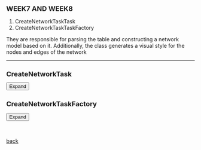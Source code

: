 ##  WEEK7 AND WEEK8



1. CreateNetworkTaskTask
2. CreateNetworkTaskTaskFactory
   
 They are responsible for parsing the table and constructing a network model based on it.
 Additionally, the class generates a visual style for the nodes and edges of the network

 * * *

<html>
<head>
  <style>
	  h1 {
      font-size: 18px;  /* Adjust the font size for h1 as needed */
    }
    h2 {
      font-size: 18px;  /* Adjust the font size for h2 as needed */
    }
   .panel {
     display: none;
     background-color: #f1f1f1;
     padding: 10px;
     margin-top: 10px;
     font-size: 10px;
     width: 800px;
     overflow-x: auto; /* Adds a horizontal scrollbar if text overflows */
     overflow-y: auto; /* Adds a vertical scrollbar if text overflows */
     max-height: 400px; /* Optional: Set a max height */
    }
  </style>
</head>
<body>
  <h1>CreateNetworkTask</h1>
  <button onclick="CreateNetworkTask()">Expand</button>
  <div class="panel" id="CreateNetworkTask">
    <pre>
		
		**
		 * This class represents a task for creating a network in Cytoscape based on a
		 * JSON response from a server.
		 * 
		 * The JSON response contain information about the nodes and edges of the
		 * network. For each node and edge, the task creates a corresponding node or
		 * edge in the Cytoscape network. The task also sets various attributes for the
		 * nodes and edges based on the JSON data.
		 * 
		 * The task uses the CyNetworkFactory service to create a new network, and the
		 * CyNetworkManager service to add the network to Cytoscape through the
		 * MGGmanager class
		 * 
		 */
		
		public class CreateNetworkTask extends AbstractTask {
		
			final MGGManager mggManager;
		
			// Cytoscape services used by the task
			final CyNetworkFactory networkFactory;
			final CyNetworkManager networkManager;
			final CyNetworkViewFactory networkViewFactory;
			final CyNetworkViewManager networkViewManager;
			final VisualStyleFactory visualStyleFactory;
			final VisualMappingFunctionFactory discreteMappingFactory;
			final VisualMappingFunctionFactory vmfFactoryP;
			final VisualMappingManager vmmServiceRef;
		
			final CyLayoutAlgorithmManager layoutAlgorithmManager;
		
			final PaletteProviderManager paletteManager;
		
			// final PaletteProvider paletteProvider;
		
			public CreateNetworkTask(MGGManager mggManager) {
		
				this.mggManager = mggManager;
		
				this.networkFactory = mggManager.getService(CyNetworkFactory.class);
				this.networkManager = mggManager.getService(CyNetworkManager.class);
				this.networkViewFactory = mggManager.getService(CyNetworkViewFactory.class);
				this.networkViewManager = mggManager.getService(CyNetworkViewManager.class);
				this.visualStyleFactory = mggManager.getService(VisualStyleFactory.class);
				this.discreteMappingFactory = mggManager.getService(VisualMappingFunctionFactory.class,
						"(mapping.type=discrete)");
		
				this.vmfFactoryP = mggManager.getService(VisualMappingFunctionFactory.class, "(mapping.type=passthrough)");
				this.vmmServiceRef = mggManager.getService(VisualMappingManager.class);
		
				this.layoutAlgorithmManager = mggManager.getService(CyLayoutAlgorithmManager.class);
				this.paletteManager = mggManager.getService(PaletteProviderManager.class);
		
				// this.paletteProvider=mggManager.getService(PaletteProvider.class);
		
				// paletteProvider=Palette.getPalette("ColorBrewer");
		
				// paletteProvider=Palette.getPalette("ColorBrewer");
				// PaletteProvider paletteProvider=Palette.getPalette("ColorBrewer");
		
				// PaletteProvider paletteProvider = new PaletteProvider();
		
			}
		
			@Override
			public void run(TaskMonitor taskMonitor) {
				taskMonitor.setTitle("Creating the network");
				taskMonitor.setStatusMessage("Creating the network...");
		
				JSONObject jsonResponse = mggManager.getServerResponse();
		
				JSONObject elements = (JSONObject) jsonResponse.get("elements");
		
				// Create a new network
				CyNetwork network = networkFactory.createNetwork();
		
				// Add the network to the network manager
				networkManager.addNetwork(network);
		
				// default node table
				CyTable nodeTable = network.getDefaultNodeTable();
		
				
				  // Create columns if they don't exist for 'data' attributes if
				 if (nodeTable.getColumn("id") == null) { 
					 nodeTable.createColumn("id", String.class, false); 
				 } 
				 
				 if (nodeTable.getColumn("taxonomy") == null){	
					 nodeTable.createColumn("taxonomy", String.class, false);
				 } 
				 if (nodeTable.getColumn("NCBI-Tax-Id") == null) {
					 	nodeTable.createColumn("NCBI-Tax-Id", String.class, false);
				  } 
				 if
				  (nodeTable.getColumn("GTDB-representative") == null) {
					 nodeTable.createColumn("GTDB-representative", String.class, false); }
				 if
				  (nodeTable.getColumn("taxonomy-level") == null) {
					 nodeTable.createColumn("taxonomy-level", String.class, false); } 
				 if
				  (nodeTable.getColumn("degree_layout") == null) {
					 nodeTable.createColumn("degree_layout", Long.class, false); }
				 if
				  (nodeTable.getColumn("name") == null){
					 nodeTable.createColumn("name", String.class, false); 
				  }
				 
		
				// if (nodeTable.getColumn("phenotypic_traits") == null) {
				// nodeTable.createColumn("phenotypic_traits", String.class, false);
				// }
		
				// Add nodes
				JSONArray nodes = (JSONArray) elements.get("nodes");
				for (Object nodeObj : nodes) {
					JSONObject nodeData = (JSONObject) ((JSONObject) nodeObj).get("data");
					// String id = (String) nodeData.get("id");
					CyNode node = network.addNode();
		
					network.getRow(node).set(CyNetwork.NAME, (String) nodeData.get("id"));
					network.getRow(node).set("selected", (Boolean) nodeData.get("selected"));
					network.getRow(node).set("taxonomy", (String) nodeData.get("taxonomy"));
					network.getRow(node).set("NCBI-Tax-Id", (String) nodeData.get("NCBI-Tax-Id"));
					network.getRow(node).set("GTDB-representative", (String) nodeData.get("GTDB-representative"));
					network.getRow(node).set("taxonomy-level", (String) nodeData.get("taxonomy-level"));
					network.getRow(node).set("degree_layout", (Long) nodeData.get("degree_layout"));
					//network.getRow(node).set("name", (String) nodeData.get("name"));
		
					/*
					 * network.getRow(node).set(CyNetwork.NAME, (String) nodeData.get("id"));
					 * network.getRow(node).set("selected", (Boolean) nodeData.get("selected"));
					 * network.getRow(node).set("taxonomy", (String) nodeData.get("taxonomy"));
					 * network.getRow(node).set("NCBI-Tax-Id", (String)
					 * nodeData.get("NCBI-Tax-Id")); network.getRow(node).set("GTDB-representative",
					 * (String) nodeData.get("GTDB-representative"));
					 * network.getRow(node).set("taxonomy-level", (String)
					 * nodeData.get("taxonomy-level"));
					 */
		
				}
		
				// default edge table
				CyTable edgeTable = network.getDefaultEdgeTable();
		
				// Create columns if they don't exist
				
				/*
				 * if (edgeTable.getColumn(CyNetwork.NAME) == null) {
				 * edgeTable.createColumn(CyNetwork.NAME, String.class, false); }
				 */
				 
				  if (edgeTable.getColumn("shared_name") == null) {
				  edgeTable.createColumn("shared_name", String.class, false); } 
				  if
				  (edgeTable.getColumn("flashweave-score") == null) {
				  edgeTable.createColumn("flashweave-score", Double.class, false); } 
				  if
				  (edgeTable.getColumn("SUID") == null) { edgeTable.createColumn("SUID",
						 Long.class, false); } 
				  if (edgeTable.getColumn("source-ncbi-tax-id") ==
				  null) { edgeTable.createColumn("source-ncbi-tax-id", String.class, false); }
				  if (edgeTable.getColumn("target-ncbi-tax-id") == null) {
				  edgeTable.createColumn("target-ncbi-tax-id", String.class, false); } 
				  if
				  (edgeTable.getColumn("selected") == null) {
				  edgeTable.createColumn("selected", Boolean.class, false);
				  } 
				  if
				  (edgeTable.getColumn("source") == null) { 
					  edgeTable.createColumn("source", String.class, false);
					} 
				  if (edgeTable.getColumn("target") == null) {
				  edgeTable.createColumn("target", String.class, false); 
				  }
				  
				/*
				 * // Create columns if they don't exist if
				 * (edgeTable.getColumn("shared_interaction") == null) {
				 * edgeTable.createColumn("shared_interaction", String.class, false); } if
				 * (edgeTable.getColumn("interaction") == null) {
				 * edgeTable.createColumn("interaction", String.class, false); } if
				 * (edgeTable.getColumn("shared_name") == null) {
				 * edgeTable.createColumn("shared_name", String.class, false); } if
				 * (edgeTable.getColumn("source") == null) { edgeTable.createColumn("source",
				 * String.class, false); } if (edgeTable.getColumn("target") == null) {
				 * edgeTable.createColumn("target", String.class, false); } if
				 * (edgeTable.getColumn("selected") == null) {
				 * edgeTable.createColumn("selected", Boolean.class, false); }
				 */
				 
		
				// Add edges
				JSONArray edges = (JSONArray) elements.get("edges");
				for (Object edgeObj : edges) {
					JSONObject edgeData = (JSONObject) ((JSONObject) edgeObj).get("data");
					String sourceId = (String) edgeData.get("source");
					String targetId = (String) edgeData.get("target");
					CyNode sourceNode = getNodeById(network, sourceId);
					CyNode targetNode = getNodeById(network, targetId);
		
					 if (sourceNode != null && targetNode != null) {
				            CyEdge edge = network.addEdge(sourceNode, targetNode, false);
		
				            network.getRow(edge).set(CyNetwork.NAME, (String) edgeData.get("id"));
				            network.getRow(edge).set("shared_name", (String) edgeData.get("shared_name"));
				            String flashweaveScoreStr = (String) edgeData.get("flashweave-score");
				            double flashweaveScore = Double.parseDouble(flashweaveScoreStr);
				            network.getRow(edge).set("flashweave-score", flashweaveScore);
				            //network.getRow(edge).set("flashweave-score", (Double) edgeData.get("flashweave-score"));  // Parsing string to long
				            network.getRow(edge).set("SUID", Long.parseLong((String) edgeData.get("SUID")));  // Parsing string to long
				            network.getRow(edge).set("source-ncbi-tax-id", (String) edgeData.get("source-ncbi-tax-id"));
				            network.getRow(edge).set("target-ncbi-tax-id", (String) edgeData.get("target-ncbi-tax-id"));
				            network.getRow(edge).set("selected", (Boolean) edgeData.get("selected"));
				        }
					
					/*
					 * if (sourceNode != null && targetNode != null) { CyEdge edge
					 * =network.addEdge(sourceNode, targetNode, false);
					 * 
					 * network.getRow(edge).set(CyNetwork.NAME, (String) edgeData.get("id"));
					 * network.getRow(edge).set("shared_interaction",
					 * (String)edgeData.get("shared_interaction"));
					 * 
					 * network.getRow(edge).set("interaction",(String) edgeData.get("interaction"));
					 * 
					 * network.getRow(edge).set("shared_name", (String)edgeData.get("shared_name"));
					 * 
					 * network.getRow(edge).set("source", (String)edgeData.get("source"));
					 * 
					 * network.getRow(edge).set("target", (String)edgeData.get("target"));
					 * 
					 * network.getRow(edge).set("selected", (Boolean)edgeData.get("selected")); }
					 */
					 
				}
		
				// create a network view
				CyNetworkView networkView = networkViewFactory.createNetworkView(network);
				networkViewManager.addNetworkView(networkView);
		
				// ----------------------------------------------------------------------------------------------------
		
				// VISUAL STYLE
		
				VisualStyle style = visualStyleFactory.createVisualStyle("MGG");
		
				String columnName = "taxonomy-level";
		
				// VisualProperty for node fill color
				VisualProperty<?> vp = BasicVisualLexicon.NODE_FILL_COLOR;
		
				style.setDefaultValue(BasicVisualLexicon.NODE_SHAPE, NodeShapeVisualProperty.ELLIPSE);
		
				// Node Borders
				style.setDefaultValue(BasicVisualLexicon.NODE_BORDER_WIDTH, 2.0);
				style.setDefaultValue(BasicVisualLexicon.NODE_BORDER_PAINT, Color.DARK_GRAY);
		
				// VisualProperty for node shape
				VisualProperty<NodeShape> nodeShapeVP = BasicVisualLexicon.NODE_SHAPE;
		
				// Create a discrete mapping function for node shape
				DiscreteMapping<String, NodeShape> shapeMapping = (DiscreteMapping<String, NodeShape>) discreteMappingFactory
						.createVisualMappingFunction(columnName, String.class, nodeShapeVP);
		
				// Map taxonomy-level to shapes
				Map<String, NodeShape> taxonomyShapeMap = getTaxonomyShapeMap();
		
				// Set taxonomy-level to shape pairs
				for (Map.Entry<String, NodeShape> entry : taxonomyShapeMap.entrySet()) {
					shapeMapping.putMapValue(entry.getKey(), entry.getValue());
				}
		
				// Add mapping function to the visual style
				style.addVisualMappingFunction(shapeMapping);
		
				// Node Labels
				style.setDefaultValue(BasicVisualLexicon.NODE_LABEL, "");
				PassthroughMapping<String, String> labelMapping = (PassthroughMapping<String, String>) vmfFactoryP
						.createVisualMappingFunction("name", String.class, BasicVisualLexicon.NODE_LABEL);
				style.addVisualMappingFunction(labelMapping);
		
				// discrete mapping function
				DiscreteMapping<String, Paint> mapping = (DiscreteMapping<String, Paint>) discreteMappingFactory
						.createVisualMappingFunction(columnName, String.class, vp);
		
				// map species to colors
				Map<String, Paint> speciesColorMap = getSpeciesColorMap();
		
				// Set the species-color pairs
				for (Map.Entry<String, Paint> entry : speciesColorMap.entrySet()) {
					mapping.putMapValue(entry.getKey(), entry.getValue());
				}
		
				// Add the mapping function to the visual style
				style.addVisualMappingFunction(mapping);
		
				// Apply the visual style to a network view
				style.apply(networkView);
		
				vmmServiceRef.addVisualStyle(style);
				vmmServiceRef.setCurrentVisualStyle(style);
				networkView.updateView();
		
				// layout ( "force-directed")
				CyLayoutAlgorithm layout = layoutAlgorithmManager.getLayout("force-directed");
				if (layout == null) {
					// layout is not found, use the default layout
					layout = layoutAlgorithmManager.getDefaultLayout();
				}
		
				
		
				// Create a task iterator for the layout
				insertTasksAfterCurrentTask(layout.createTaskIterator(networkView, layout.getDefaultLayoutContext(),
						CyLayoutAlgorithm.ALL_NODE_VIEWS, null));
				
			}
		
			/*
			 * private CyNode getNodeById(CyNetwork network, String id) { for (CyNode node :
			 * network.getNodeList()) { if (network.getRow(node).get(CyNetwork.NAME,
			 * String.class).equals(id)) { return node; } } return null; }
			 */
		
			private CyNode getNodeById(CyNetwork network, String nodeId) {
			    for (CyNode node : network.getNodeList()) {
			        String id = network.getRow(node).get(CyNetwork.NAME, String.class);
			        if (nodeId.equals(id)) {
			            return node;
			        }
			    }
			    return null;
			}
			
			
			
			private Map<String, NodeShape> getTaxonomyShapeMap() {
				Map<String, NodeShape> taxonomyShapeMap = new HashMap<>();
				taxonomyShapeMap.put("genus", NodeShapeVisualProperty.DIAMOND);
				taxonomyShapeMap.put("family", NodeShapeVisualProperty.ROUND_RECTANGLE);
				taxonomyShapeMap.put("mspecies", NodeShapeVisualProperty.ELLIPSE);
				taxonomyShapeMap.put("null", NodeShapeVisualProperty.OCTAGON);
				taxonomyShapeMap.put("species", NodeShapeVisualProperty.HEXAGON);
				// Add more taxonomy-level to shape mappings as needed
				return taxonomyShapeMap;
			}
		
			private Map<String, Paint> getSpeciesColorMap() {
		
				Map<String, Paint> speciesColorMap = new HashMap<>();
		
				PaletteProvider colorBrewerPaletteProvider = paletteManager.getPaletteProvider("ColorBrewer");
				Palette set1 = colorBrewerPaletteProvider.getPalette("Set1 colors");
				// Palette set1= paletteProvider.getPalette("Set1 colors");
				Color[] set1Palette = set1.getColors(9);
		
				speciesColorMap.put("genus", set1Palette[4]);
				speciesColorMap.put("family", set1Palette[1]);
				speciesColorMap.put("mspecies", set1Palette[2]);
				speciesColorMap.put("null", set1Palette[8]);
				speciesColorMap.put("species", set1Palette[0]);
				// speciesColorMap.put("GRC5", set1Palette[5]);
		
				return speciesColorMap;
			}
		
		}
		
	  }

    </pre>
  </div>


   <h2>CreateNetworkTaskFactory </h2>
  <button onclick="CreateNetworkTaskFactory ()">Expand</button>
  <div class="panel" id="CreateNetworkTaskFactory ">
    <pre>
 

		public class CreateNetworkTaskFactory implements TaskFactory {
		    	private final MGGManager mggManager;
		  
		    public CreateNetworkTaskFactory(MGGManager mggManager) {
		        this.mggManager = mggManager;
		    
		    }
		    
		    @Override
		    public TaskIterator createTaskIterator() {
		        return new TaskIterator(new CreateNetworkTask(mggManager));
		    }
		
		    @Override
		    public boolean isReady() {
		        // add any conditions that need to be met before the task can be executed.
		        // For example,  check the JSON response is not null.
		        return mggManager.getServerResponse() != null;
		    		}
			}
      
    </pre>
  </div>

<script>
    function CreateNetworkTask() {
      var panel = document.getElementById("CreateNetworkTask");
      if (panel.style.display === "none") {
        panel.style.display = "block";
      } else {
        panel.style.display = "none";
      }
    }
    
    function CreateNetworkTaskFactory  () {
      var panel = document.getElementById("CreateNetworkTaskFactory ");
      if (panel.style.display === "none") {
        panel.style.display = "block";
      } else {
        panel.style.display = "none";
      }
    }
	
  </script>
</body>
</html>

		
<br> <!-- Add an empty line -->



[back](./)
  
